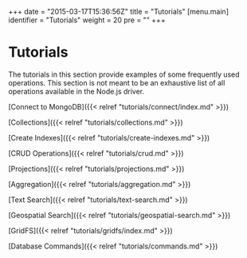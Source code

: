 +++
date = "2015-03-17T15:36:56Z"
title = "Tutorials"
[menu.main]
  identifier = "Tutorials"
  weight = 20
  pre = "<i class='fa fa-thumb-tack'></i>"
+++

# Tutorials

The tutorials in this section provide examples of some frequently used operations. This section is not meant to be an exhaustive list of all operations available in the Node.js driver.


[Connect to MongoDB]({{< relref "tutorials/connect/index.md" >}})

[Collections]({{< relref "tutorials/collections.md" >}})

[Create Indexes]({{< relref "tutorials/create-indexes.md" >}})

[CRUD Operations]({{< relref "tutorials/crud.md" >}})

[Projections]({{< relref "tutorials/projections.md" >}})

[Aggregation]({{< relref "tutorials/aggregation.md" >}})

[Text Search]({{< relref "tutorials/text-search.md" >}})

[Geospatial Search]({{< relref "tutorials/geospatial-search.md" >}})

[GridFS]({{< relref "tutorials/gridfs/index.md" >}})

[Database Commands]({{< relref "tutorials/commands.md" >}})



